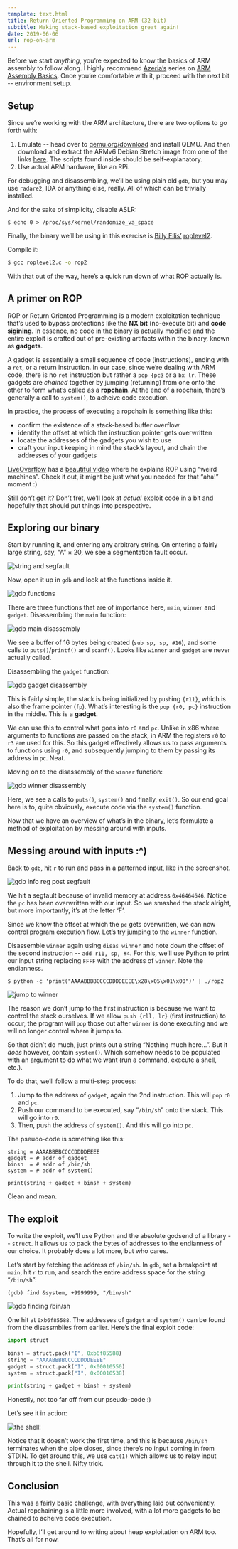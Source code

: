 ```yaml
---
template: text.html
title: Return Oriented Programming on ARM (32-bit)
subtitle: Making stack-based exploitation great again!
date: 2019-06-06
url: rop-on-arm
---
```


Before we start _anything_, you’re expected to know the basics of ARM
assembly to follow along. I highly recommend
[Azeria’s](https://twitter.com/fox0x01) series on [ARM Assembly
Basics](https://azeria-labs.com/writing-arm-assembly-part-1/). Once you’re
comfortable with it, proceed with the next bit -- environment setup.

## Setup

Since we’re working with the ARM architecture, there are two options to go
forth with: 

1. Emulate -- head over to [qemu.org/download](https://www.qemu.org/download/) and install QEMU. 
And then download and extract the ARMv6 Debian Stretch image from one of the links [here](https://blahcat.github.io/qemu/).
The scripts found inside should be self-explanatory.
2. Use actual ARM hardware, like an RPi.

For debugging and disassembling, we’ll be using plain old `gdb`, but you
may use `radare2`, IDA or anything else, really. All of which can be
trivially installed.

And for the sake of simplicity, disable ASLR:

```shell
$ echo 0 > /proc/sys/kernel/randomize_va_space
```

Finally, the binary we’ll be using in this exercise is [Billy Ellis’](https://twitter.com/bellis1000)
[roplevel2](/static/files/roplevel2.c). 

Compile it:
```sh
$ gcc roplevel2.c -o rop2
```

With that out of the way, here’s a quick run down of what ROP actually is.

## A primer on ROP

ROP or Return Oriented Programming is a modern exploitation technique that’s
used to bypass protections like the **NX bit** (no-execute bit) and **code sigining**.
In essence, no code in the binary is actually modified and the entire exploit
is crafted out of pre-existing artifacts within the binary, known as **gadgets**.

A gadget is essentially a small sequence of code (instructions), ending with
a `ret`, or a return instruction. In our case, since we’re dealing with ARM
code, there is no `ret` instruction but rather a `pop {pc}` or a `bx lr`.
These gadgets are _chained_ together by jumping (returning) from one onto the other
to form what’s called as a **ropchain**. At the end of a ropchain,
there’s generally a call to `system()`, to acheive code execution.

In practice, the process of executing a ropchain is something like this:

- confirm the existence of a stack-based buffer overflow
- identify the offset at which the instruction pointer gets overwritten
- locate the addresses of the gadgets you wish to use
- craft your input keeping in mind the stack’s layout, and chain the addresses
of your gadgets

[LiveOverflow](https://twitter.com/LiveOverflow) has a [beautiful video](https://www.youtube.com/watch?v=zaQVNM3or7k&list=PLhixgUqwRTjxglIswKp9mpkfPNfHkzyeN&index=46&t=0s) where he explains ROP using “weird machines”. 
Check it out, it might be just what you needed for that “aha!” moment :)

Still don’t get it? Don’t fret, we’ll look at _actual_ exploit code in a bit and hopefully
that should put things into perspective.

## Exploring our binary

Start by running it, and entering any arbitrary string. On entering a fairly
large string, say, “A” × 20, we
see a segmentation fault occur.

![string and segfault](/static/img/string_segfault.png)

Now, open it up in `gdb` and look at the functions inside it.

![gdb functions](/static/img/gdb_functions.png)

There are three functions that are of importance here, `main`, `winner` and 
`gadget`. Disassembling the `main` function:

![gdb main disassembly](/static/img/gdb_main_disas.png)

We see a buffer of 16 bytes being created (`sub	sp, sp, #16`), and some calls
to `puts()`/`printf()` and `scanf()`. Looks like `winner` and `gadget` are 
never actually called.

Disassembling the `gadget` function:

![gdb gadget disassembly](/static/img/gdb_gadget_disas.png)

This is fairly simple, the stack is being initialized by `push`ing `{r11}`,
which is also the frame pointer (`fp`). What’s interesting is the `pop {r0, pc}`
instruction in the middle. This is a **gadget**.

We can use this to control what goes into `r0` and `pc`. Unlike in x86 where
arguments to functions are passed on the stack, in ARM the registers `r0` to `r3`
are used for this. So this gadget effectively allows us to pass arguments to
functions using `r0`, and subsequently jumping to them by passing its address
in `pc`. Neat.

Moving on to the disassembly of the `winner` function:

![gdb winner disassembly](/static/img/gdb_disas_winner.png)

Here, we see a calls to `puts()`, `system()` and finally, `exit()`.
So our end goal here is to, quite obviously, execute code via the `system()`
function.

Now that we have an overview of what’s in the binary, let’s formulate a method
of exploitation by messing around with inputs.

## Messing around with inputs :^)

Back to `gdb`, hit `r` to run and pass in a patterned input, like in the
screenshot.

![gdb info reg post segfault](/static/img/gdb_info_reg_segfault.png)

We hit a segfault because of invalid memory at address `0x46464646`. Notice
the `pc` has been overwritten with our input.
So we smashed the stack alright, but more importantly, it’s at the letter ‘F’.

Since we know the offset at which the `pc` gets overwritten, we can now
control program execution flow. Let’s try jumping to the `winner` function.

Disassemble `winner` again using `disas winner` and note down the offset
of the second instruction -- `add r11, sp, #4`. 
For this, we’ll use Python to print our input string replacing `FFFF` with
the address of `winner`. Note the endianness.

```shell
$ python -c 'print("AAAABBBBCCCCDDDDEEEE\x28\x05\x01\x00")' | ./rop2
```

![jump to winner](/static/img/python_winner_jump.png)

The reason we don’t jump to the first instruction is because we want to control the stack
ourselves. If we allow `push {rll, lr}` (first instruction) to occur, the program will `pop`
those out after `winner` is done executing and we will no longer control 
where it jumps to.

So that didn’t do much, just prints out a string “Nothing much here...”. 
But it _does_ however, contain `system()`. Which somehow needs to be populated with an argument
to do what we want (run a command, execute a shell, etc.).

To do that, we’ll follow a multi-step process: 

1. Jump to the address of `gadget`, again the 2nd instruction. This will `pop` `r0` and `pc`.
2. Push our command to be executed, say “`/bin/sh`” onto the stack. This will go into
`r0`.
3. Then, push the address of `system()`. And this will go into `pc`.

The pseudo-code is something like this:
```
string = AAAABBBBCCCCDDDDEEEE
gadget = # addr of gadget
binsh  = # addr of /bin/sh
system = # addr of system()

print(string + gadget + binsh + system)
```
Clean and mean.


## The exploit

To write the exploit, we’ll use Python and the absolute godsend of a library -- `struct`.
It allows us to pack the bytes of addresses to the endianness of our choice.
It probably does a lot more, but who cares.

Let’s start by fetching the address of `/bin/sh`. In `gdb`, set a breakpoint
at `main`, hit `r` to run, and search the entire address space for the string “`/bin/sh`”:


```
(gdb) find &system, +9999999, "/bin/sh"
```
![gdb finding /bin/sh](/static/img/gdb_find_binsh.png)

One hit at `0xb6f85588`. The addresses of `gadget` and `system()` can be
found from the disassmblies from earlier. Here’s the final exploit code:
```python
import struct

binsh = struct.pack("I", 0xb6f85588)
string = "AAAABBBBCCCCDDDDEEEE"
gadget = struct.pack("I", 0x00010550)
system = struct.pack("I", 0x00010538)

print(string + gadget + binsh + system)

```
Honestly, not too far off from our pseudo-code :)

Let’s see it in action:

![the shell!](/static/img/the_shell.png)

Notice that it doesn’t work the first time, and this is because `/bin/sh` terminates
when the pipe closes, since there’s no input coming in from STDIN.
To get around this, we use `cat(1)` which allows us to relay input through it
to the shell. Nifty trick.

## Conclusion

This was a fairly basic challenge, with everything laid out conveniently. 
Actual ropchaining is a little more involved, with a lot more gadgets to be chained
to acheive code execution.

Hopefully, I’ll get around to writing about heap exploitation on ARM too. That’s all for now.
